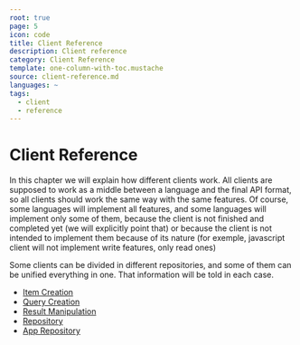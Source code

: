 ```yaml
---
root: true
page: 5
icon: code
title: Client Reference
description: Client reference
category: Client Reference
template: one-column-with-toc.mustache
source: client-reference.md
languages: ~
tags:
  - client
  - reference
---
```


# Client Reference

In this chapter we will explain how different clients work. All clients are
supposed to work as a middle between a language and the final API format, so all
clients should work the same way with the same features. Of course, some
languages will implement all features, and some languages will implement only
some of them, because the client is not finished and completed yet (we will
explicitly point that) or because the client is not intended to implement them
because of its nature (for exemple, javascript client will not implement write
features, only read ones)

Some clients can be divided in different repositories, and some of them can be
unified everything in one. That information will be told in each case.

- [Item Creation](client-reference/item-creation.html)
- [Query Creation](client-reference/query-creation.html)
- [Result Manipulation](client-reference/result-manipulation.html)
- [Repository](client-reference/repository.html)
- [App Repository](client-reference/app-repository.html)
